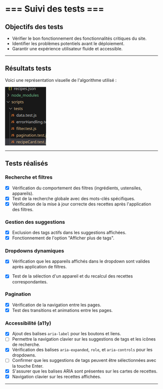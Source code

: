 # === Suivi des tests ===

## Objectifs des tests
 - Vérifier le bon fonctionnement des fonctionnalités critiques du site.
 - Identifier les problèmes potentiels avant le déploiement.
 - Garantir une expérience utilisateur fluide et accessible.

---

## Résultats tests
Voici une représentation visuelle de l'algorithme utilisé :

![Résulats des tests](scripts/tests/tests_test.png)


---
## Tests réalisés

### Recherche et filtres
- [x] Vérification du comportement des filtres (ingrédients, ustensiles, appareils).
- [x] Test de la recherche globale avec des mots-clés spécifiques.
- [x] Vérification de la mise à jour correcte des recettes après l'application des filtres.

### Gestion des suggestions
- [x] Exclusion des tags actifs dans les suggestions affichées.
- [x] Fonctionnement de l'option "Afficher plus de tags".

### Dropdowns dynamiques
- [x] Vérification que les appareils affichés dans le dropdown sont valides après application de filtres.
- [x] Test de la sélection d'un appareil et du recalcul des recettes correspondantes.


### Pagination
- [x] Vérification de la navigation entre les pages.
- [x] Test des transitions et animations entre les pages.

### Accessibilité (a11y)
- [x] Ajout des balises `aria-label` pour les boutons et liens.
- [ ] Permettre la navigation clavier sur les suggestions de tags et les icônes de recherche.
- [x] Vérification des balises `aria-expanded`, `role`, et `aria-controls` pour les dropdowns.
- [ ] Confirmer que les suggestions de tags peuvent être sélectionnées avec la touche Enter.
- [x] S'assurer que les balises ARIA sont présentes sur les cartes de recettes.
- [x] Navigation clavier sur les recettes affichées.

---